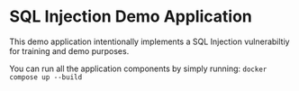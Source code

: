 # SQL Injection Demo Application
This demo application intentionally implements a SQL Injection vulnerabiltiy for training and demo purposes.

You can run all the application components by simply running:
`docker compose up --build`
